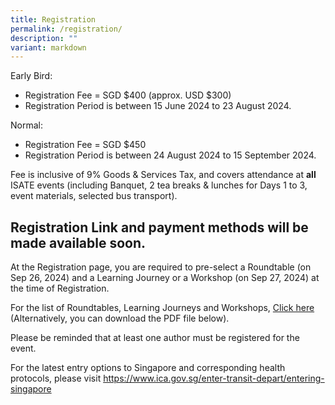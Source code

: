 ```yaml
---
title: Registration
permalink: /registration/
description: ""
variant: markdown
---
```

Early Bird:
- Registration Fee = SGD $400 (approx. USD $300)
- Registration Period is between 15 June 2024 to 23 August 2024.

Normal: 
- Registration Fee = SGD $450 
- Registration Period is between 24 August 2024 to 15 September 2024.

Fee is inclusive of 9% Goods &amp; Services Tax, and covers attendance at **all** ISATE events (including Banquet, 2 tea breaks &amp; lunches for Days 1 to 3, event materials, selected bus transport). 

## Registration Link and payment methods will be made available soon.

At the Registration page, you are required to pre-select a Roundtable (on Sep 26, 2024) and a Learning Journey or a Workshop (on Sep 27, 2024) at the time of Registration.

For the list of Roundtables, Learning Journeys and Workshops, <a target="_blank" href="/roundtables-learning-journeys-and-workshops/">Click here</a> (Alternatively, you can download the PDF file below).

Please be reminded that at least one author must be registered for the event.

For the latest entry options to Singapore and corresponding health protocols, please visit <a target="_blank" href="https://www.ica.gov.sg/enter-transit-depart/entering-singapore">https://www.ica.gov.sg/enter-transit-depart/entering-singapore</a>